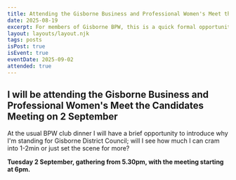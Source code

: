 ```yaml
---
title: Attending the Gisborne Business and Professional Women's Meet the Candidates Meeting
date: 2025-08-19
excerpt: For members of Gisborne BPW, this is a quick formal opportunity to meet me and hear what I'm thinking on the day!
layout: layouts/layout.njk
tags: posts
isPost: true
isEvent: true
eventDate: 2025-09-02
attended: true
---
```


## I will be attending the Gisborne Business and Professional Women's Meet the Candidates Meeting on 2 September

At the usual BPW club dinner I will have a brief opportunity to introduce why I'm standing for Gisborne District Council; will I see how much I can cram into 1-2min or just set the scene for more?

**Tuesday 2 September, gathering from 5.30pm, with the meeting starting at 6pm.**


